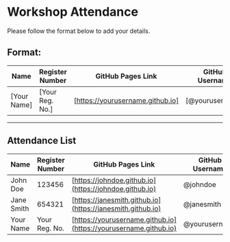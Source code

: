 # Workshop Attendance

Please follow the format below to add your details.

## Format:
| Name         | Register Number | GitHub Pages Link                | GitHub Username |
|--------------|-----------------|----------------------------------|-----------------|
| [Your Name]  | [Your Reg. No.]  | [https://yourusername.github.io] | [@yourusername] |

---

## Attendance List

| Name         | Register Number | GitHub Pages Link                | GitHub Username |
|--------------|-----------------|----------------------------------|-----------------|
| John Doe     | 123456          | [https://johndoe.github.io](https://johndoe.github.io) | @johndoe        |
| Jane Smith   | 654321          | [https://janesmith.github.io](https://janesmith.github.io) | @janesmith      |
| Your Name    | Your Reg. No.    | [https://yourusername.github.io](https://yourusername.github.io) | @yourusername   |
